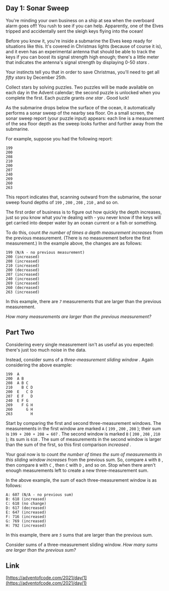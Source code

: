 ## Day 1: Sonar Sweep

You're minding your own business on a ship at sea when the overboard alarm goes off! You rush to see if you can help. Apparently, one of the Elves tripped and accidentally sent the sleigh keys flying into the ocean!

Before you know it, you're inside a submarine the Elves keep ready for situations like this. It's covered in Christmas lights (because of course it is), and it even has an experimental antenna that should be able to track the keys if you can boost its signal strength high enough; there's a little meter that indicates the antenna's signal strength by displaying 0-50 _stars_ .

Your instincts tell you that in order to save Christmas, you'll need to get all _fifty stars_ by December 25th.

Collect stars by solving puzzles. Two puzzles will be made available on each day in the Advent calendar; the second puzzle is unlocked when you complete the first. Each puzzle grants _one star_ . Good luck!

As the submarine drops below the surface of the ocean, it automatically performs a sonar sweep of the nearby sea floor. On a small screen, the sonar sweep report (your puzzle input) appears: each line is a measurement of the sea floor depth as the sweep looks further and further away from the submarine.

For example, suppose you had the following report:

    199
    200
    208
    210
    200
    207
    240
    269
    260
    263

This report indicates that, scanning outward from the submarine, the sonar sweep found depths of `199` , `200` , `208` , `210` , and so on.

The first order of business is to figure out how quickly the depth increases, just so you know what you're dealing with - you never know if the keys will get carried into deeper water by an ocean current or a fish or something.

To do this, count _the number of times a depth measurement increases_ from the previous measurement. (There is no measurement before the first measurement.) In the example above, the changes are as follows:

    199 (N/A - no previous measurement)
    200 (increased)
    208 (increased)
    210 (increased)
    200 (decreased)
    207 (increased)
    240 (increased)
    269 (increased)
    260 (decreased)
    263 (increased)

In this example, there are _`7`_ measurements that are larger than the previous measurement.

_How many measurements are larger than the previous measurement?_

## Part Two

Considering every single measurement isn't as useful as you expected: there's just too much noise in the data.

Instead, consider sums of a _three-measurement sliding window_ . Again considering the above example:

    199  A
    200  A B
    208  A B C
    210    B C D
    200  E   C D
    207  E F   D
    240  E F G
    269    F G H
    260      G H
    263        H

Start by comparing the first and second three-measurement windows. The measurements in the first window are marked `A` ( `199` , `200` , `208` ); their sum is `199 + 200 + 208 = 607` . The second window is marked `B` ( `200` , `208` , `210` ); its sum is `618` . The sum of measurements in the second window is larger than the sum of the first, so this first comparison _increased_ .

Your goal now is to count _the number of times the sum of measurements in this sliding window increases_ from the previous sum. So, compare `A` with `B` , then compare `B` with `C` , then `C` with `D` , and so on. Stop when there aren't enough measurements left to create a new three-measurement sum.

In the above example, the sum of each three-measurement window is as follows:

    A: 607 (N/A - no previous sum)
    B: 618 (increased)
    C: 618 (no change)
    D: 617 (decreased)
    E: 647 (increased)
    F: 716 (increased)
    G: 769 (increased)
    H: 792 (increased)

In this example, there are _`5`_ sums that are larger than the previous sum.

Consider sums of a three-measurement sliding window. _How many sums are larger than the previous sum?_

## Link

[https://adventofcode.com/2021/day/1](https://adventofcode.com/2021/day/1)

